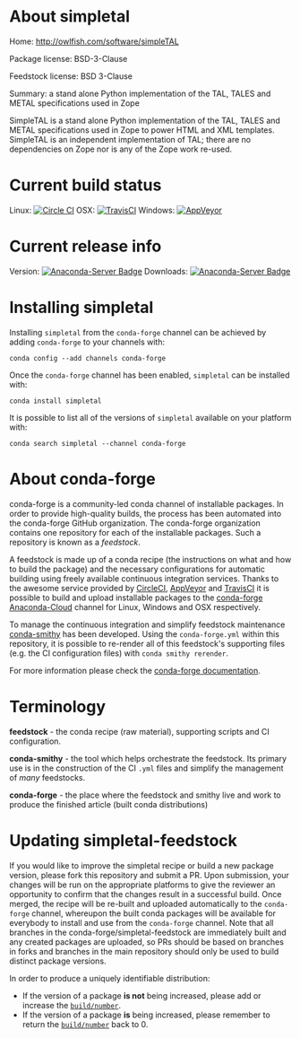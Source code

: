 About simpletal
===============

Home: http://owlfish.com/software/simpleTAL

Package license: BSD-3-Clause

Feedstock license: BSD 3-Clause

Summary: a stand alone Python implementation of the TAL, TALES and METAL specifications used in Zope

SimpleTAL is a stand alone Python implementation of the TAL, TALES and
METAL specifications used in Zope to power HTML and XML
templates. SimpleTAL is an independent implementation of TAL; there are no
dependencies on Zope nor is any of the Zope work re-used.


Current build status
====================

Linux: [![Circle CI](https://circleci.com/gh/conda-forge/simpletal-feedstock.svg?style=shield)](https://circleci.com/gh/conda-forge/simpletal-feedstock)
OSX: [![TravisCI](https://travis-ci.org/conda-forge/simpletal-feedstock.svg?branch=master)](https://travis-ci.org/conda-forge/simpletal-feedstock)
Windows: [![AppVeyor](https://ci.appveyor.com/api/projects/status/github/conda-forge/simpletal-feedstock?svg=True)](https://ci.appveyor.com/project/conda-forge/simpletal-feedstock/branch/master)

Current release info
====================
Version: [![Anaconda-Server Badge](https://anaconda.org/conda-forge/simpletal/badges/version.svg)](https://anaconda.org/conda-forge/simpletal)
Downloads: [![Anaconda-Server Badge](https://anaconda.org/conda-forge/simpletal/badges/downloads.svg)](https://anaconda.org/conda-forge/simpletal)

Installing simpletal
====================

Installing `simpletal` from the `conda-forge` channel can be achieved by adding `conda-forge` to your channels with:

```
conda config --add channels conda-forge
```

Once the `conda-forge` channel has been enabled, `simpletal` can be installed with:

```
conda install simpletal
```

It is possible to list all of the versions of `simpletal` available on your platform with:

```
conda search simpletal --channel conda-forge
```


About conda-forge
=================

conda-forge is a community-led conda channel of installable packages.
In order to provide high-quality builds, the process has been automated into the
conda-forge GitHub organization. The conda-forge organization contains one repository
for each of the installable packages. Such a repository is known as a *feedstock*.

A feedstock is made up of a conda recipe (the instructions on what and how to build
the package) and the necessary configurations for automatic building using freely
available continuous integration services. Thanks to the awesome service provided by
[CircleCI](https://circleci.com/), [AppVeyor](http://www.appveyor.com/)
and [TravisCI](https://travis-ci.org/) it is possible to build and upload installable
packages to the [conda-forge](https://anaconda.org/conda-forge)
[Anaconda-Cloud](http://docs.anaconda.org/) channel for Linux, Windows and OSX respectively.

To manage the continuous integration and simplify feedstock maintenance
[conda-smithy](http://github.com/conda-forge/conda-smithy) has been developed.
Using the ``conda-forge.yml`` within this repository, it is possible to re-render all of
this feedstock's supporting files (e.g. the CI configuration files) with ``conda smithy rerender``.

For more information please check the [conda-forge documentation](https://conda-forge.org/docs/).

Terminology
===========

**feedstock** - the conda recipe (raw material), supporting scripts and CI configuration.

**conda-smithy** - the tool which helps orchestrate the feedstock.
                   Its primary use is in the construction of the CI ``.yml`` files
                   and simplify the management of *many* feedstocks.

**conda-forge** - the place where the feedstock and smithy live and work to
                  produce the finished article (built conda distributions)


Updating simpletal-feedstock
============================

If you would like to improve the simpletal recipe or build a new
package version, please fork this repository and submit a PR. Upon submission,
your changes will be run on the appropriate platforms to give the reviewer an
opportunity to confirm that the changes result in a successful build. Once
merged, the recipe will be re-built and uploaded automatically to the
`conda-forge` channel, whereupon the built conda packages will be available for
everybody to install and use from the `conda-forge` channel.
Note that all branches in the conda-forge/simpletal-feedstock are
immediately built and any created packages are uploaded, so PRs should be based
on branches in forks and branches in the main repository should only be used to
build distinct package versions.

In order to produce a uniquely identifiable distribution:
 * If the version of a package **is not** being increased, please add or increase
   the [``build/number``](http://conda.pydata.org/docs/building/meta-yaml.html#build-number-and-string).
 * If the version of a package **is** being increased, please remember to return
   the [``build/number``](http://conda.pydata.org/docs/building/meta-yaml.html#build-number-and-string)
   back to 0.